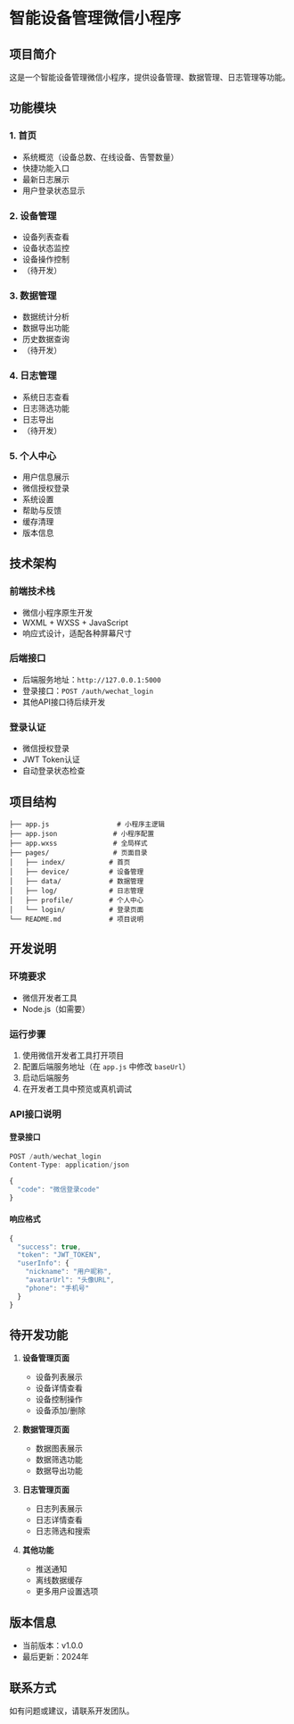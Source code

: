 # 智能设备管理微信小程序

## 项目简介

这是一个智能设备管理微信小程序，提供设备管理、数据管理、日志管理等功能。

## 功能模块

### 1. 首页
- 系统概览（设备总数、在线设备、告警数量）
- 快捷功能入口
- 最新日志展示
- 用户登录状态显示

### 2. 设备管理
- 设备列表查看
- 设备状态监控
- 设备操作控制
- （待开发）

### 3. 数据管理
- 数据统计分析
- 数据导出功能
- 历史数据查询
- （待开发）

### 4. 日志管理
- 系统日志查看
- 日志筛选功能
- 日志导出
- （待开发）

### 5. 个人中心
- 用户信息展示
- 微信授权登录
- 系统设置
- 帮助与反馈
- 缓存清理
- 版本信息

## 技术架构

### 前端技术栈
- 微信小程序原生开发
- WXML + WXSS + JavaScript
- 响应式设计，适配各种屏幕尺寸

### 后端接口
- 后端服务地址：`http://127.0.0.1:5000`
- 登录接口：`POST /auth/wechat_login`
- 其他API接口待后续开发

### 登录认证
- 微信授权登录
- JWT Token认证
- 自动登录状态检查

## 项目结构

```
├── app.js                 # 小程序主逻辑
├── app.json              # 小程序配置
├── app.wxss              # 全局样式
├── pages/                # 页面目录
│   ├── index/           # 首页
│   ├── device/          # 设备管理
│   ├── data/            # 数据管理
│   ├── log/             # 日志管理
│   ├── profile/         # 个人中心
│   └── login/           # 登录页面
└── README.md            # 项目说明
```

## 开发说明

### 环境要求
- 微信开发者工具
- Node.js（如需要）

### 运行步骤
1. 使用微信开发者工具打开项目
2. 配置后端服务地址（在 `app.js` 中修改 `baseUrl`）
3. 启动后端服务
4. 在开发者工具中预览或真机调试

### API接口说明

#### 登录接口
```javascript
POST /auth/wechat_login
Content-Type: application/json

{
  "code": "微信登录code"
}
```

#### 响应格式
```javascript
{
  "success": true,
  "token": "JWT_TOKEN",
  "userInfo": {
    "nickname": "用户昵称",
    "avatarUrl": "头像URL",
    "phone": "手机号"
  }
}
```

## 待开发功能

1. **设备管理页面**
   - 设备列表展示
   - 设备详情查看
   - 设备控制操作
   - 设备添加/删除

2. **数据管理页面**
   - 数据图表展示
   - 数据筛选功能
   - 数据导出功能

3. **日志管理页面**
   - 日志列表展示
   - 日志详情查看
   - 日志筛选和搜索

4. **其他功能**
   - 推送通知
   - 离线数据缓存
   - 更多用户设置选项

## 版本信息

- 当前版本：v1.0.0
- 最后更新：2024年

## 联系方式

如有问题或建议，请联系开发团队。 